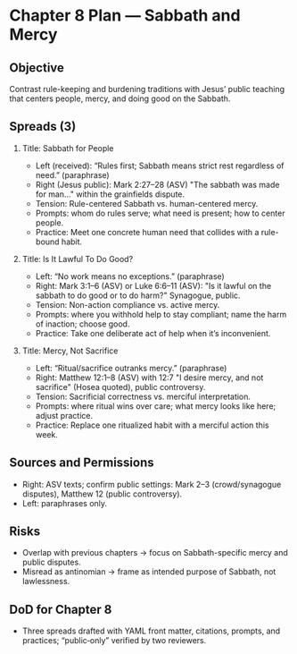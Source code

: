 # Chapter 8 Plan — Sabbath and Mercy

## Objective
Contrast rule-keeping and burdening traditions with Jesus’ public teaching that centers people, mercy, and doing good on the Sabbath.

## Spreads (3)
1. Title: Sabbath for People
   - Left (received): “Rules first; Sabbath means strict rest regardless of need.” (paraphrase)
   - Right (Jesus public): Mark 2:27–28 (ASV) "The sabbath was made for man…" within the grainfields dispute.
   - Tension: Rule-centered Sabbath vs. human-centered mercy.
   - Prompts: whom do rules serve; what need is present; how to center people.
   - Practice: Meet one concrete human need that collides with a rule-bound habit.

2. Title: Is It Lawful To Do Good?
   - Left: “No work means no exceptions.” (paraphrase)
   - Right: Mark 3:1–6 (ASV) or Luke 6:6–11 (ASV): "Is it lawful on the sabbath to do good or to do harm?" Synagogue, public.
   - Tension: Non-action compliance vs. active mercy.
   - Prompts: where you withhold help to stay compliant; name the harm of inaction; choose good.
   - Practice: Take one deliberate act of help when it’s inconvenient.

3. Title: Mercy, Not Sacrifice
   - Left: “Ritual/sacrifice outranks mercy.” (paraphrase)
   - Right: Matthew 12:1–8 (ASV) with 12:7 "I desire mercy, and not sacrifice" (Hosea quoted), public controversy.
   - Tension: Sacrificial correctness vs. merciful interpretation.
   - Prompts: where ritual wins over care; what mercy looks like here; adjust practice.
   - Practice: Replace one ritualized habit with a merciful action this week.

## Sources and Permissions
- Right: ASV texts; confirm public settings: Mark 2–3 (crowd/synagogue disputes), Matthew 12 (public controversy).
- Left: paraphrases only.

## Risks
- Overlap with previous chapters → focus on Sabbath-specific mercy and public disputes.
- Misread as antinomian → frame as intended purpose of Sabbath, not lawlessness.

## DoD for Chapter 8
- Three spreads drafted with YAML front matter, citations, prompts, and practices; “public‑only” verified by two reviewers.
